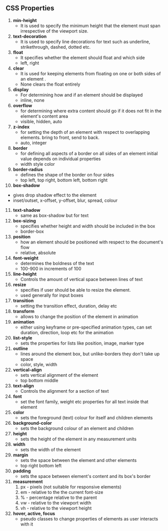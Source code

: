 ## CSS Properties

1. **min-height**
   - It is used to specify the minimum height that the element must span irrespective of the viewport size. 
     ​
2. **text-decoration**
   - It is used to specify line decorations for text such as underline, strikethrough, dashed, dotted etc.
     ​
3. **float**
   - It specifies whether the element should float and which side
   - left, right
     ​
4. **clear**
   - It is used for keeping elements from floating on one or both sides of an element . 
   - None clears the float entirely 
     ​
5. **display**
   - For determining how and if an element should be displayed 
   - inline, none
     ​
6. **overflow**
   - for determining where extra content should go if it does not fit in the
     element's content area 
   - visible, hidden, auto
     ​
7. **z-index**
   - for setting the depth of an element with respect to overlapping elements. bring to front, send to back.
   - auto, integer
     ​
8. **border**
   - for defining all aspects of a border on all sides of an element initial value depends on individual properties
   - width style color
     ​
9. **border-radius**
   - defines the shape of the border on four sides
   - top left, top right, bottom left, bottom right
     ​
10. **box-shadow**
   - gives drop shadow effect to the element
   - inset/outset, x-offset, y-offset, blur, spread, colour
     ​
11. **text-shadow**
    - same as box-shadow but for text
      ​
12. **box-sizing**
    - specifies whether height and width should be included in the box
    - border-box
      ​
13. **position**
    - how an element should be positioned with respect to the
      document's flow 
    - relative, absolute
      ​
14. **font-weight**
    - determines the boldness of the text
    - 100-900 in increments of 100
      ​
15. **line-height**
    - Controls the amount of vertical space between lines of text
      ​
16. **resize**
    - specifies if user should be able to resize the element. 
    - used generally for input boxes
      ​
17. **transition**
    - setting the transition effect, duration, delay etc
      ​
18. **transform**
    - allows to change the position of the element in animation
      ​
19. **animation**
    - either using keyframe or pre-specified animation types, can set duration, direction, loop etc for the animation
      ​
20. **list-style**
    - sets the properties for lists like position, image, marker type
      ​
21. **outline**
    - lines around the element box, but unlike-borders they don't take up space
    - color, style, width
      ​
22. **vertical-align**
    - sets vertical alignment of the element
    - top bottom middle
      ​
23. **text-align**
    - Controls the alignment for a section of text
      ​
24. **font**
    - set the font family, weight etc properties for all text inside that element
      ​
25. **color**
    - sets the foreground (text) colour for itself and children elements
      ​
26. **background-color**
    - sets the background colour of an element and children
      ​
27. **height**
    - sets the height of the element in any measurement units 
      ​
28. **width**
    - sets the width of the element
      ​
29. **margin**
    - sets the space between the element and other elements
    - top right bottom left
      ​
30. **padding**
    - sets the space between element's content and its box's border
      ​
31. **measurement**
    1. px - pixels (not suitable for responsive elements)
    2. em - relative to the the current font-size
    3. % - percentage relative to the parent
    4. vw - relative to the viewport width
    5. vh -  relative to the viewport height 
       ​
32. **hover, active, focus**
    - pseudo classes to change properties of elements as user interacts with it



